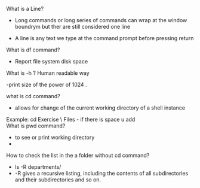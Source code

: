 What is a Line? 
- Long commands or long series of commands can wrap at the window boundrym but ther are still considered one line

- A line is any text we type at the command prompt before pressing return

What is df command?
- Report file system disk space

What is -h ? Human readable way

-print size of the power of 1024 . 

what is cd command? 
- allows for change of the current working directory of a shell instance

Example: cd Exercise \ Files - if there is space u add \
What is pwd command? 
- to see or print working directory
- 

 How to check the list in the a folder without cd command? 

 - ls -R departments/
 - -R gives a recursive listing, including the contents of all subdirectories and their subdirectories and so on.

